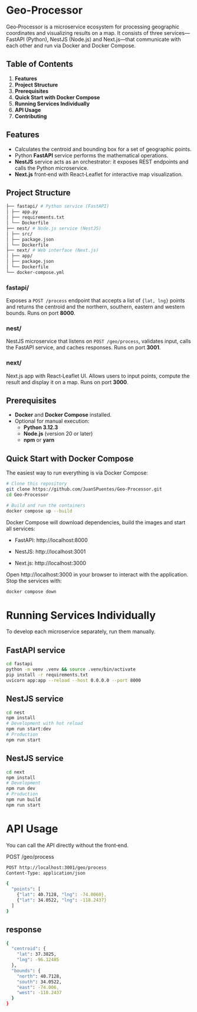 # Geo-Processor

Geo‑Processor is a microservice ecosystem for processing geographic coordinates and visualizing results on a map. It consists of three services—FastAPI (Python), NestJS (Node.js) and Next.js—that communicate with each other and run via Docker and Docker Compose.

## Table of Contents

1. **Features**
2. **Project Structure**
3. **Prerequisites**
4. **Quick Start with Docker Compose**
5. **Running Services Individually**
6. **API Usage**
7. **Contributing**

## Features

- Calculates the centroid and bounding box for a set of geographic points.
- Python **FastAPI** service performs the mathematical operations.
- **NestJS** service acts as an orchestrator: it exposes REST endpoints and calls the Python microservice.
- **Next.js** front‑end with React‑Leaflet for interactive map visualization.

## Project Structure
```bash
├── fastapi/ # Python service (FastAPI)
│ ├── app.py
│ ├── requirements.txt
│ └── Dockerfile
├── nest/ # Node.js service (NestJS)
│ ├── src/
│ ├── package.json
│ └── Dockerfile
├── next/ # Web interface (Next.js)
│ ├── app/
│ ├── package.json
│ └── Dockerfile
└── docker-compose.yml
```

### fastapi/

Exposes a `POST /process` endpoint that accepts a list of `{lat, lng}` points and returns the centroid and the northern, southern, eastern and western bounds. Runs on port **8000**.

### nest/

NestJS microservice that listens on `POST /geo/process`, validates input, calls the FastAPI service, and caches responses. Runs on port **3001**.

### next/

Next.js app with React‑Leaflet UI. Allows users to input points, compute the result and display it on a map. Runs on port **3000**.

## Prerequisites

- **Docker** and **Docker Compose** installed.
- Optional for manual execution:
  - **Python 3.12.3**
  - **Node.js** (version 20 or later)
  - **npm** or **yarn**

## Quick Start with Docker Compose

The easiest way to run everything is via Docker Compose:

```bash
# Clone this repository
git clone https://github.com/JuanSPuentes/Geo-Processor.git
cd Geo-Processor

# Build and run the containers
docker compose up --build
```

Docker Compose will download dependencies, build the images and start all services:

- FastAPI: http://localhost:8000

- NestJS: http://localhost:3001

- Next.js: http://localhost:3000

Open http://localhost:3000
 in your browser to interact with the application. Stop the services with:

```bash
docker compose down
```


# Running Services Individually

To develop each microservice separately, run them manually.

## FastAPI service
```bash
cd fastapi
python -m venv .venv && source .venv/bin/activate
pip install -r requirements.txt
uvicorn app:app --reload --host 0.0.0.0 --port 8000
```

## NestJS service
```bash
cd nest
npm install
# Development with hot reload
npm run start:dev
# Production
npm run start
```

## NestJS service
```bash
cd next
npm install
# Development
npm run dev
# Production
npm run build
npm run start
```

# API Usage

You can call the API directly without the front‑end.

POST /geo/process
```bash
POST http://localhost:3001/geo/process
Content-Type: application/json

{
  "points": [
    {"lat": 40.7128, "lng": -74.0060},
    {"lat": 34.0522, "lng": -118.2437}
  ]
}

```
## response
```bash
{
  "centroid": {
    "lat": 37.3825,
    "lng": -96.12485
  },
  "bounds": {
    "north": 40.7128,
    "south": 34.0522,
    "east": -74.006,
    "west": -118.2437
  }
}
```